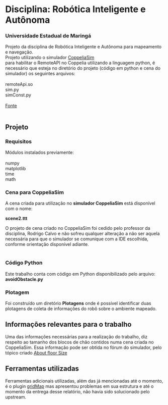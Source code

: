 # Disciplina: Robótica Inteligente e Autônoma 
### Universidade Estadual de Maringá
Projeto da disciplina de Robótica Inteligente e Autônoma para mapeamento e navegação.
<br>
Projeto utilizando o simulador [CoppeliaSim](https://www.coppeliarobotics.com/)
<br>
para habilitar o RemoteAPI no Coppelia utilizando a linguagem python, é necessário que esteja no diretório do projeto (código em python e cena do simulador) os seguintes arquivos:
<br><br>
remoteApi.so <br>
sim.py	<br>
simConst.py <br>
<br>
[Fonte](https://www.coppeliarobotics.com/helpFiles/en/remoteApiClientSide.htm)
<br><br>

## Projeto

### Requisitos

Módulos instalados previamente:<br><br>
numpy<br>
matplotlib<br>
time<br>
math<br>

### Cena para CoppeliaSim

A cena criada para utilização no **simulador CoppeliaSim** está disponível com o nome:

**scene2.ttt**

O projeto de cena criado no CoppeliaSim foi cedido pelo professor da disciplina, Rodrigo Calvo e não sofreu qualquer alteração a não ser aquela necessária para que o simulador se comunique com a IDE escolhida, conforme orientação disponível adiante.
<br><br>

### Código Python

Este trabalho conta com código em Python disponibilizado pelo arquivo:
<br>
**avoidObstacle.py**

### Plotagem

Foi construído um diretório **Plotagens** onde é possível identificar duas plotagens de coleta de informações do robô sobre o ambiente mapeado.


## Informações relevantes para o trabalho

Uma das informações necessárias para a realização do trabalho, diz respeito ao tamanho dos blocos de chão contidos numa cena criada no CoppeliaSim. Essa informação pode ser obtida no fórum do simulador, pelo tópico criado [About floor Size](https://forum.coppeliarobotics.com/viewtopic.php?f=9&t=9505)

## Ferramentas utilizadas

Ferramentas adicionais utilizadas, além das já mencionadas até o momento, é o plugin [gridMap](https://github.com/roboticafacil/coppeliasim_gridmap) mas apresentou problemas em sua estrutura e até o momento da entrega desse relatório, não havia sido solucionado pelo upstream. 


